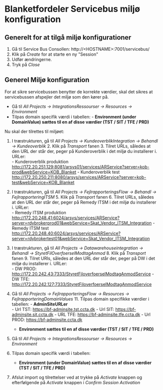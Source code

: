 # Blanketfordeler Servicebus miljø konfiguration


## Generelt for at tilgå miljø konfigurationer

1. Gå til Service Bus Consollen: http://\<HOSTNAME\>:7001/servicebus/
2. Klik på *Create* for at starte en ny "Session"
3. Udfør ændringerne.
4. Tryk på *Close*

## Generel Miljø konfiguration
For at sikre servicebussen benytter de korrekte værdier, skal det sikres at servicebussen afspejler det miljø som den kører på.

- Gå til  *All Projects -> IntegrationsRessourser -> Resources -> Environment*
- Tilpas domain specifik værdi i tabellen: 
      - **Environment (under DomainValue) sættes til en af disse værdier (TST / SIT / TFE / PRD)** 

Nu skal der tilrettes til miljøet:

1. I træstrukturen, gå til *All Projects -> KundeoverblikIntegration -> Behandl -> Kundeoverblik*
	2. Klik på *Transport* fanen
	3. Tilret URLs, således at den URL der står der, peger på Kunderoverblik i det miljø du installerer i. URLer:  
		- Kunderoverblik produktion http://172.20.251.129:8081/arsys01/services/ARService?server=kob-prod&webService=KOB_Blanket
		- Kunderoverblik test http://172.20.250.211:8080/arsys/services/ARService?server=kob-test&webService=KOB_Blanket
4. I træstrukturen, gå til *All Projects -> FejlrapporteringsFlow -> Behandl -> FejlrapporteringITSM*
	5. Klik på *Transport* fanen
	6. Tilret URLs, således at den URL der står der, peger på Remedy ITSM i det miljø du installerer i. URLer:  
		- Remedy ITSM produktion http://172.20.248.41:6024/arsys/services/ARService?server=rdybrokerprod01&webService=Skat_Vendor_ITSM_Integration
		- Remedy ITSM test http://172.20.248.40:6024/arsys/services/ARService?server=rdybrokertest01&webService=Skat_Vendor_ITSM_Integration
7. I træstrukturen, gå til *All Projects -> Datawarehouseintegration -> Behandl -> StyretFilOverfoerselModtagAnmod*
	8. Klik på *Transport* fanen
	9. Tilret URIs, således at den URL der står der, peger på DW i det miljø du installerer i. URLer:  
		- DW PROD:  http://172.20.242.43:7333/StyretFiloverfoerselModtagAnmodService
		- DW TFE:   http://172.20.242.127:7333/StyretFiloverfoerselModtagAnmodService
10. Gå til  *All Projects -> FejlrapporteringsFlow -> Resources -> FejlrapporteringDomainValues*
	11. Tilpas domain specifikke værdier i tabellen: 
		 - **AdminSiteURLer**    	
		 - Url TST:   https://bf-adminsite.tst.ccta.dk
		 - Url SIT:   https://bf-adminsite.sit.ccta.dk
		 - URL TFE:   https://bf-adminsite.tfe.ccta.dk
		 - Url PROD:  https://bf-adminsite.ccta.dk
	 
     - **Environment sættes til en af disse værdier (TST / SIT / TFE / PRD)**
   
12. Gå til  *All Projects -> IntegrationsRessourser  -> Resources -> Environment*
13. Tilpas domain specifik værdi i tabellen: 
    
      - **Environment (under DomainValue) sættes til en af disse værdier (TST / SIT / TFE / PRD)** 
   
14. Afslut import og tilrettelser ved at trykke på *Activate* knappen og efterfølgende på *Activate* knappen i *Confirm Session Activation*
